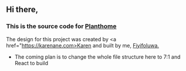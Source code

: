 ## Hi there,

### This is the source code for <a href="https://planthome.vercel.app">Planthome</a>

The design for this project was created by <a href="https://karenane.com>Karen</a> and built by me, <a href="https://fiyifoluwa.vercel.app"> Fiyifoluwa.</a>

- The coming plan is to change the whole file structure here to 7:1 and React to build
